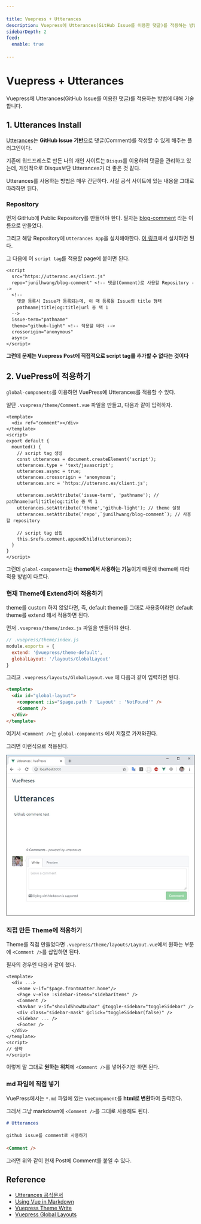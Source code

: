 ```yaml
---

title: Vuepress + Utterances
description: Vuepress에 Utterances(GitHub Issue를 이용한 댓글)를 적용하는 방법에 대해 기술합니다.
sidebarDepth: 2
feed:
  enable: true

---
```


# Vuepress + Utterances

Vuepress에 Utterances(GitHub Issue를 이용한 댓글)를 적용하는 방법에 대해 기술합니다.

## 1. Utterances Install

[Utterances](https://utteranc.es/)는 **GitHub Issue 기반**으로 댓글(Comment)를 작성할 수 있게 해주는 플러그인이다.

기존에 워드프레스로 만든 나의 개인 사이트는 `Disqus`를 이용하여 댓글을 관리하고 있는데, 개인적으로 Disqus보단 Utterances가 더 좋은 것 같다.

Utterances를 사용하는 방법은 매우 간단하다. 사실 공식 사이트에 있는 내용을 그대로 따라하면 된다.

### Repository

먼저 GitHub에 Public Repository를 만들어야 한다. 필자는 [blog-comment](https://github.com/JunilHwang/blog-comment) 라는 이름으로 만들었다.

그리고 해당 Repository에 `Utterances App`을 설치해야한다. [이 링크](https://github.com/apps/utterances)에서 설치하면 된다.

그 다음에 이 `script tag`를 적용할 page에 붙이면 된다.

``` html{3,5,6}
<script
  src="https://utteranc.es/client.js"
  repo="junilhwang/blog-comment" <!-- 댓글(Comment)로 사용할 Repository -->
  <!--
    댓글 등록시 Issue가 등록되는데, 이 때 등록될 Issue의 title 형태
    pathname|title|og:title|url 중 택 1
  -->
  issue-term="pathname"
  theme="github-light" <!-- 적용할 테마 -->
  crossorigin="anonymous"
  async>
</script>
```

**그런데 문제는 Vuepress Post에 직접적으로 script tag를 추가할 수 없다는 것이다**

## 2. VuePress에 적용하기

`global-components`를 이용하면 VuePress에 Utterances를 적용할 수 있다.

일단 `.vuepress/theme/Comment.vue` 파일을 만들고, 다음과 같이 입력하자.

``` html{14,15,16}
<template>
  <div ref="comment"></div>
</template>
<script>
export default {
  mounted() {
    // script tag 생성
    const utterances = document.createElement('script');
    utterances.type = 'text/javascript';
    utterances.async = true;
    utterances.crossorigin = 'anonymous';
    utterances.src = 'https://utteranc.es/client.js';
    
    utterances.setAttribute('issue-term', 'pathname'); // pathname|url|title|og:title 중 택 1
    utterances.setAttribute('theme','github-light'); // theme 설정
    utterances.setAttribute('repo',`junilhwang/blog-comment`); // 사용할 repository

    // script tag 삽입
    this.$refs.comment.appendChild(utterances);
  }
}
</script>
```  

그런데 `global-components`는 **theme에서 사용하는 기능**이기 때문에 theme에 따라 적용 방법이 다르다.


### 현재 Theme에 Extend하여 적용하기

theme를 custom 하지 않았다면, 즉, default theme를 그대로 사용중이라면 default theme를 extend 해서 적용하면 된다. 

먼저 `.vuepress/theme/index.js` 파일을 만들어야 한다.

``` js
// .vuepress/theme/index.js
module.exports = {
  extend: '@vuepress/theme-default',
  globalLayout: '/layouts/GlobalLayout'
}
``` 

그리고 `.vuepress/layouts/GlobalLayout.vue` 에 다음과 같이 입력하면 된다.

``` html
<template>
  <div id="global-layout">
    <component :is="$page.path ? 'Layout' : 'NotFound'" />
    <Comment />
  </div>
</template>
```

여기서 `<Comment />`는 `global-components` 에서 저절로 가져와진다.

그러면 이런식으로 적용된다.

![Utterances](./8.jpg)

### 직접 만든 Theme에 적용하기

Theme를 직접 만들었다면 `.vuepress/theme/layouts/Layout.vue`에서 원하는 부분에 `<Comment />`를 삽입하면 된다.

필자의 경우엔 다음과 같이 했다.

``` html{5}
<template>
  <div ...>
    <Home v-if="$page.frontmatter.home"/>
    <Page v-else :sidebar-items="sidebarItems" />
    <Comment />
    <Navbar v-if="shouldShowNavbar" @toggle-sidebar="toggleSidebar" />
    <div class="sidebar-mask" @click="toggleSidebar(false)" />
    <Sidebar ... />
    <Footer />
  </div>
</template>
<script>
// 생략
</script>
```

이렇게 말 그대로 **원하는 위치**에 `<Comment />`를 넣어주기만 하면 된다.

### md 파일에 직접 넣기

VuePress에서는 `*.md` 파일에 있는 `VueComponent`를 **html로 변환**하여 출력한다.

그래서 그냥 markdown에 `<Comment />`를 그대로 사용해도 된다.


``` md
# Utterances

github issue를 comment로 사용하기

<Comment />
```

<Comment />

그러면 위와 같이 현재 Post에 Comment를 붙일 수 있다.

## Reference

- [Utterances 공식문서](https://utteranc.es/)
- [Using Vue in Markdown](https://vuepress.vuejs.org/guide/using-vue.html)
- [Vuepress Theme Write](https://vuepress.vuejs.org/theme/writing-a-theme.html#directory-structure)
- [Vuepress Global Layouts](https://vuepress.vuejs.org/theme/option-api.html#globallayout)
